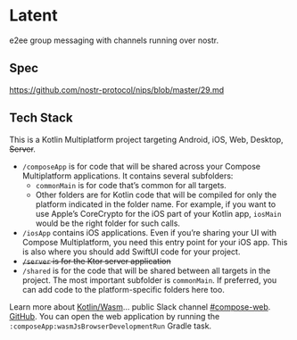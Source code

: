 # Latent

e2ee group messaging with channels running over nostr.

## Spec

https://github.com/nostr-protocol/nips/blob/master/29.md

## Tech Stack

This is a Kotlin Multiplatform project targeting Android, iOS, Web, Desktop, ~~Server~~.

* `/composeApp` is for code that will be shared across your Compose Multiplatform applications.
  It contains several subfolders:
  - `commonMain` is for code that’s common for all targets.
  - Other folders are for Kotlin code that will be compiled for only the platform indicated in the folder name.
    For example, if you want to use Apple’s CoreCrypto for the iOS part of your Kotlin app,
    `iosMain` would be the right folder for such calls.
* `/iosApp` contains iOS applications. Even if you’re sharing your UI with Compose Multiplatform, 
  you need this entry point for your iOS app. This is also where you should add SwiftUI code for your project.
* ~~`/server` is for the Ktor server application~~
* `/shared` is for the code that will be shared between all targets in the project.
  The most important subfolder is `commonMain`. If preferred, you can add code to the platform-specific folders here too.

Learn more about [Kotlin/Wasm](https://kotl.in/wasm/)… public Slack channel [#compose-web](https://slack-chats.kotlinlang.org/c/compose-web). [GitHub](https://github.com/JetBrains/compose-multiplatform/issues). You can open the web application by running the `:composeApp:wasmJsBrowserDevelopmentRun` Gradle task.
